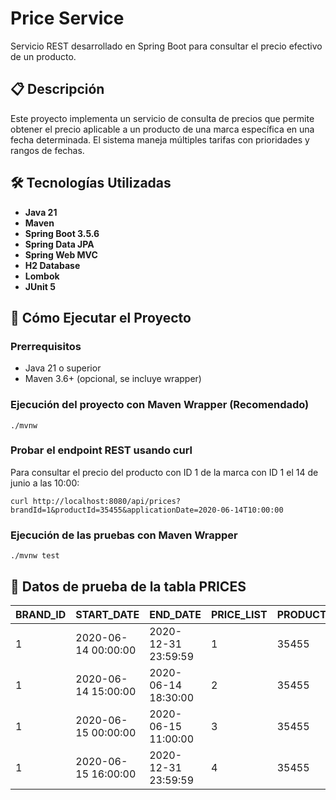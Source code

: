 # Price Service

Servicio REST desarrollado en Spring Boot para consultar el precio efectivo de un producto.

## 📋 Descripción

Este proyecto implementa un servicio de consulta de precios que permite obtener el precio aplicable a un producto de una marca específica en una fecha determinada. El sistema maneja múltiples tarifas con prioridades y rangos de fechas.

## 🛠️ Tecnologías Utilizadas

- **Java 21**
- **Maven**
- **Spring Boot 3.5.6**
- **Spring Data JPA** 
- **Spring Web MVC**
- **H2 Database**
- **Lombok**
- **JUnit 5**

## 🚀 Cómo Ejecutar el Proyecto

### Prerrequisitos
- Java 21 o superior
- Maven 3.6+ (opcional, se incluye wrapper)

### Ejecución del proyecto con Maven Wrapper (Recomendado)
`./mvnw`

### Probar el endpoint REST usando curl
Para consultar el precio del producto con ID 1 de la marca con ID 1 el 14 de junio a las 10:00:

`curl http://localhost:8080/api/prices?brandId=1&productId=35455&applicationDate=2020-06-14T10:00:00`

### Ejecución de las pruebas con Maven Wrapper
`./mvnw test`


## 💾 Datos de prueba de la tabla PRICES

| BRAND_ID | START_DATE          | END_DATE            | PRICE_LIST | PRODUCT_ID | PRIORITY | PRICE | CURR |
|----------|---------------------|---------------------|------------|------------|----------|-------|------|
| 1        | 2020-06-14 00:00:00 | 2020-12-31 23:59:59 | 1          | 35455      | 0        | 35.50 | EUR  |
| 1        | 2020-06-14 15:00:00 | 2020-06-14 18:30:00 | 2          | 35455      | 1        | 25.45 | EUR  |
| 1        | 2020-06-15 00:00:00 | 2020-06-15 11:00:00 | 3          | 35455      | 1        | 30.50 | EUR  |
| 1        | 2020-06-15 16:00:00 | 2020-12-31 23:59:59 | 4          | 35455      | 1        | 38.95 | EUR  |

